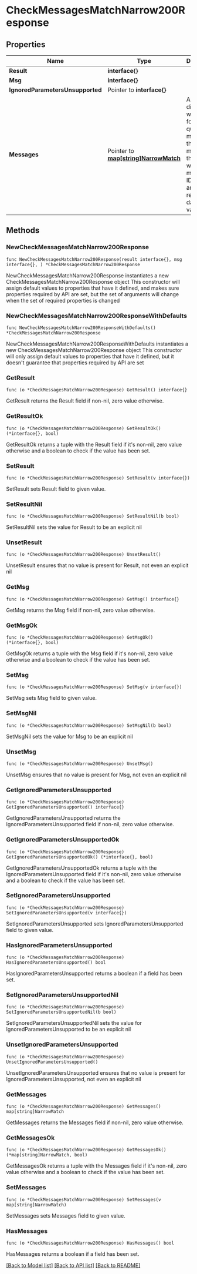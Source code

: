 # CheckMessagesMatchNarrow200Response

## Properties

Name | Type | Description | Notes
------------ | ------------- | ------------- | -------------
**Result** | **interface{}** |  | 
**Msg** | **interface{}** |  | 
**IgnoredParametersUnsupported** | Pointer to **interface{}** |  | [optional] 
**Messages** | Pointer to [**map[string]NarrowMatch**](NarrowMatch.md) | A dictionary with a key for each queried message that matches the narrow, with message IDs as keys and search rendering data as values.  | [optional] 

## Methods

### NewCheckMessagesMatchNarrow200Response

`func NewCheckMessagesMatchNarrow200Response(result interface{}, msg interface{}, ) *CheckMessagesMatchNarrow200Response`

NewCheckMessagesMatchNarrow200Response instantiates a new CheckMessagesMatchNarrow200Response object
This constructor will assign default values to properties that have it defined,
and makes sure properties required by API are set, but the set of arguments
will change when the set of required properties is changed

### NewCheckMessagesMatchNarrow200ResponseWithDefaults

`func NewCheckMessagesMatchNarrow200ResponseWithDefaults() *CheckMessagesMatchNarrow200Response`

NewCheckMessagesMatchNarrow200ResponseWithDefaults instantiates a new CheckMessagesMatchNarrow200Response object
This constructor will only assign default values to properties that have it defined,
but it doesn't guarantee that properties required by API are set

### GetResult

`func (o *CheckMessagesMatchNarrow200Response) GetResult() interface{}`

GetResult returns the Result field if non-nil, zero value otherwise.

### GetResultOk

`func (o *CheckMessagesMatchNarrow200Response) GetResultOk() (*interface{}, bool)`

GetResultOk returns a tuple with the Result field if it's non-nil, zero value otherwise
and a boolean to check if the value has been set.

### SetResult

`func (o *CheckMessagesMatchNarrow200Response) SetResult(v interface{})`

SetResult sets Result field to given value.


### SetResultNil

`func (o *CheckMessagesMatchNarrow200Response) SetResultNil(b bool)`

 SetResultNil sets the value for Result to be an explicit nil

### UnsetResult
`func (o *CheckMessagesMatchNarrow200Response) UnsetResult()`

UnsetResult ensures that no value is present for Result, not even an explicit nil
### GetMsg

`func (o *CheckMessagesMatchNarrow200Response) GetMsg() interface{}`

GetMsg returns the Msg field if non-nil, zero value otherwise.

### GetMsgOk

`func (o *CheckMessagesMatchNarrow200Response) GetMsgOk() (*interface{}, bool)`

GetMsgOk returns a tuple with the Msg field if it's non-nil, zero value otherwise
and a boolean to check if the value has been set.

### SetMsg

`func (o *CheckMessagesMatchNarrow200Response) SetMsg(v interface{})`

SetMsg sets Msg field to given value.


### SetMsgNil

`func (o *CheckMessagesMatchNarrow200Response) SetMsgNil(b bool)`

 SetMsgNil sets the value for Msg to be an explicit nil

### UnsetMsg
`func (o *CheckMessagesMatchNarrow200Response) UnsetMsg()`

UnsetMsg ensures that no value is present for Msg, not even an explicit nil
### GetIgnoredParametersUnsupported

`func (o *CheckMessagesMatchNarrow200Response) GetIgnoredParametersUnsupported() interface{}`

GetIgnoredParametersUnsupported returns the IgnoredParametersUnsupported field if non-nil, zero value otherwise.

### GetIgnoredParametersUnsupportedOk

`func (o *CheckMessagesMatchNarrow200Response) GetIgnoredParametersUnsupportedOk() (*interface{}, bool)`

GetIgnoredParametersUnsupportedOk returns a tuple with the IgnoredParametersUnsupported field if it's non-nil, zero value otherwise
and a boolean to check if the value has been set.

### SetIgnoredParametersUnsupported

`func (o *CheckMessagesMatchNarrow200Response) SetIgnoredParametersUnsupported(v interface{})`

SetIgnoredParametersUnsupported sets IgnoredParametersUnsupported field to given value.

### HasIgnoredParametersUnsupported

`func (o *CheckMessagesMatchNarrow200Response) HasIgnoredParametersUnsupported() bool`

HasIgnoredParametersUnsupported returns a boolean if a field has been set.

### SetIgnoredParametersUnsupportedNil

`func (o *CheckMessagesMatchNarrow200Response) SetIgnoredParametersUnsupportedNil(b bool)`

 SetIgnoredParametersUnsupportedNil sets the value for IgnoredParametersUnsupported to be an explicit nil

### UnsetIgnoredParametersUnsupported
`func (o *CheckMessagesMatchNarrow200Response) UnsetIgnoredParametersUnsupported()`

UnsetIgnoredParametersUnsupported ensures that no value is present for IgnoredParametersUnsupported, not even an explicit nil
### GetMessages

`func (o *CheckMessagesMatchNarrow200Response) GetMessages() map[string]NarrowMatch`

GetMessages returns the Messages field if non-nil, zero value otherwise.

### GetMessagesOk

`func (o *CheckMessagesMatchNarrow200Response) GetMessagesOk() (*map[string]NarrowMatch, bool)`

GetMessagesOk returns a tuple with the Messages field if it's non-nil, zero value otherwise
and a boolean to check if the value has been set.

### SetMessages

`func (o *CheckMessagesMatchNarrow200Response) SetMessages(v map[string]NarrowMatch)`

SetMessages sets Messages field to given value.

### HasMessages

`func (o *CheckMessagesMatchNarrow200Response) HasMessages() bool`

HasMessages returns a boolean if a field has been set.


[[Back to Model list]](../README.md#documentation-for-models) [[Back to API list]](../README.md#documentation-for-api-endpoints) [[Back to README]](../README.md)


